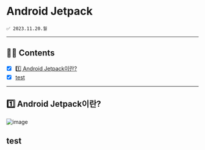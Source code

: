 # Android Jetpack
```
✅ 2023.11.20.월  
```

---

## 👋🏻 Contents
- [x] [1️⃣ Android Jetpack이란?](#1️⃣-Android-Jetpack이란?)
- [x] [test](#test)

---

## 1️⃣ Android Jetpack이란?
![image](https://github.com/jmi-log/jmi-android/assets/76805879/f728dfa8-8b76-432a-aba6-fdbd488c4a43)

## test
